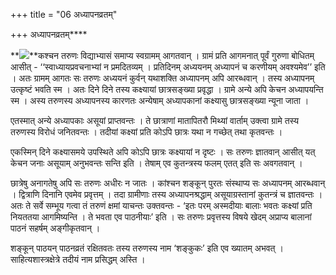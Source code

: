 +++
title = "06 अध्यापनव्रतम्"

+++
अध्यापनव्रतम्****

**![](magazine_images/img-1658385425Bal2.jpg)**कश्चन तरुणः विद्याभ्यासं समाप्य स्वग्रामम् आगतवान् । ग्रामं प्रति आगमनात् पूर्वं गुरुणा बोधितम् आसीत् - ‘‘स्वाध्यायप्रवचनाभ्यां न प्रमदितव्यम् । प्रतिदिनम् अध्ययनम् अध्यापनं च करणीयम् अवश्यमेव’’ इति । अतः ग्रामम् आगतः सः तरुणः अध्ययनं कुर्वन् यथाशक्ति अध्यापनम् अपि आरब्धवान् । तस्य अध्यापनम् उत्कृष्टं भवति स्म । अतः दिने दिने तस्य कक्ष्यायां छात्रसङ्ख्या प्रवृद्धा । ग्रामे अन्ये अपि केचन अध्यापयन्ति स्म । अस्य तरुणस्य अध्यापनस्य कारणतः अन्येषाम् अध्यापकानां कक्ष्यासु छात्रसङ्ख्या न्यूना जाता ।

एतस्मात् अन्ये अध्यापकाः असूयां प्राप्तवन्तः । ते छात्राणां मातापितरौ मिथ्यां वार्ताम् उक्त्वा ग्रामे तस्य तरुणस्य विरोधं जनितवन्तः । तदीयां कक्ष्यां प्रति कोऽपि छात्रः यथा न गच्छेत् तथा कृतवन्तः ।

एकस्मिन् दिने कक्ष्यासमये उपस्थिते अपि कोऽपि छात्रः कक्ष्यायां न दृष्टः । सः तरुणः ज्ञातवान् आसीत् यत् केचन जनाः असूयाम् अनुभवन्तः सन्ति इति । तेषाम् एव कुतन्त्रस्य फलम् एतत् इति सः अवगतवान् ।

छात्रेषु अनागतेषु अपि सः तरुणः अधीरः न जातः । कांश्चन शङ्कून् पुरतः संस्थाप्य सः अध्यापनम् आरब्धवान् । द्वित्राणि दिनानि एवमेव प्रवृत्तम् । तदा ग्रामीणाः तस्य अध्यापनश्रद्धाम् असूयाग्रस्तानां कुतन्त्रं च ज्ञातवन्तः । अतः ते सर्वे सम्भूय गत्वा तं तरुणं क्षमां याचन्तः उक्तवन्तः - ‘इतः परम् अस्मदीयाः बालाः भवतः कक्ष्यां प्रति नियततया आगमिष्यन्ति । ते भवता एव पाठनीयाः’ इति । सः तरुणः प्रवृत्तस्य विषये खेदम् अप्राप्य बालानां पाठनं सहर्षम् अङ्गीकृतवान् ।

शङ्कून् पाठयन् पाठनव्रतं रक्षितवतः तस्य तरुणस्य नाम ‘शङ्कुकः’ इति एव ख्यातम् अभवत् । साहित्यशास्त्रक्षेत्रे तदीयं नाम प्रसिद्धम् अस्ति ।



